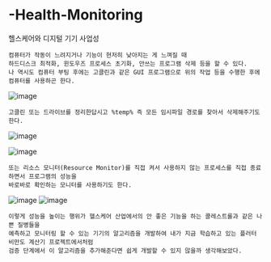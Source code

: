 # -Health-Monitoring
헬스케어와  디지털 기기 사업성

```
컴퓨터가 작동이 느려지거나 기능이 현저히 낮아지는 게 느껴질 때 
하드디스크 최적화, 윈도우즈 프로세스 초기화, 안쓰는 프로그램 삭제 등을 할 수 있다.
나 역시도 컴퓨터 부팅 후에는 고클린과 같은 GUI 프로그램으로 위의 작업 등을 수행한 후에 
컴퓨터를 사용하곤 한다.
```
![image](https://user-images.githubusercontent.com/58906858/210735909-4cfc115e-6170-43e4-a8ac-928b56b45b26.png)

```
고클린 또는 드라이브를 정리한답시고 %temp% 즉 모든 임시파일 경로를 찾아서 삭제해주기도 한다.
```
![image](https://user-images.githubusercontent.com/58906858/210736098-acb93961-5cb7-4d42-a7fa-702040cd2459.png)

![image](https://user-images.githubusercontent.com/58906858/210736237-2de566cb-d561-4ee7-b823-857dc6b4267b.png)

```
또는 리소스 모니터(Resource Monitor)를 직접 켜서 사용하지 않는 프로세스를 직접 종료하면서 프로그램의 성능을 
바로바로 확인하는 모니터를 사용하기도 한다.
```
![image](https://user-images.githubusercontent.com/58906858/210736417-ef823da2-7d49-4fa3-8b6d-ae49a1c99b9e.png)
![image](https://user-images.githubusercontent.com/58906858/210736436-5dd30e64-c071-4d20-b925-8426e6bc633c.png)

```
이렇게 성능을 높이는 행위가 헬스케어 산업에서의 안 좋은 기능을 하는 콜레스트롤과 같은 나쁜 질병들을 
예측하고 모니터링 할 수 있는 기기의 알고리즘을 개발하여 내가 지금 학습하고 있는 플러터 비만도 계산기 프로젝트에서처럼
검증 단계에서 이 알고리즘을 추가해준다면 쉽게 개발할 수 있지 않을까 생각해보았다.
```


